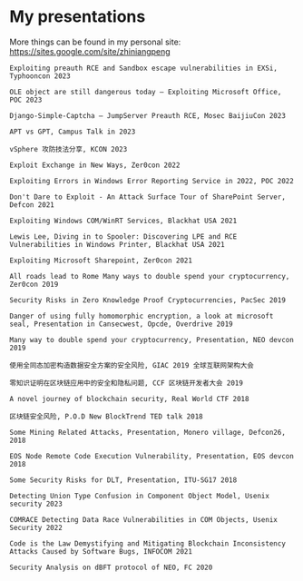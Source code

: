 # My presentations

More things can be found in my personal site: https://sites.google.com/site/zhiniangpeng


    Exploiting preauth RCE and Sandbox escape vulnerabilities in EXSi, Typhooncon 2023
    
    OLE object are still dangerous today — Exploiting Microsoft Office, POC 2023
    
    Django-Simple-Captcha — JumpServer Preauth RCE, Mosec BaijiuCon 2023

    APT vs GPT, Campus Talk in 2023
    
    vSphere 攻防技法分享, KCON 2023
    
    Exploit Exchange in New Ways, Zer0con 2022
    
    Exploiting Errors in Windows Error Reporting Service in 2022, POC 2022
    
    Don't Dare to Exploit - An Attack Surface Tour of SharePoint Server,  Defcon 2021
    
    Exploiting Windows COM/WinRT Services, Blackhat USA 2021
    
    Lewis Lee, Diving in to Spooler: Discovering LPE and RCE Vulnerabilities in Windows Printer, Blackhat USA 2021
    
    Exploiting Microsoft Sharepoint, Zer0con 2021
    
    All roads lead to Rome Many ways to double spend your cryptocurrency, Zer0con 2019
    
    Security Risks in Zero Knowledge Proof Cryptocurrencies, PacSec 2019
    
    Danger of using fully homomorphic encryption, a look at microsoft seal, Presentation in Cansecwest, Opcde, Overdrive 2019
    
    Many way to double spend your cryptocurrency, Presentation, NEO devcon 2019

    使用全同态加密构造数据安全方案的安全风险, GIAC 2019 全球互联网架构大会

    零知识证明在区块链应用中的安全和隐私问题, CCF 区块链开发者大会 2019

    A novel journey of blockchain security, Real World CTF 2018

    区块链安全风险, P.O.D New BlockTrend TED talk 2018
    
    Some Mining Related Attacks, Presentation, Monero village, Defcon26, 2018 
    
    EOS Node Remote Code Execution Vulnerability, Presentation, EOS devcon 2018
    
    Some Security Risks for DLT, Presentation, ITU-SG17 2018
    
    Detecting Union Type Confusion in Component Object Model, Usenix security 2023 
    
    COMRACE Detecting Data Race Vulnerabilities in COM Objects, Usenix Security 2022
    
    Code is the Law Demystifying and Mitigating Blockchain Inconsistency Attacks Caused by Software Bugs, INFOCOM 2021
    
    Security Analysis on dBFT protocol of NEO, FC 2020 
